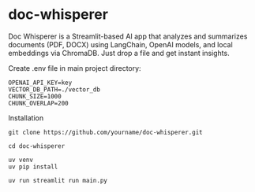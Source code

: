 # doc-whisperer
Doc Whisperer is a Streamlit-based AI app that analyzes and summarizes documents (PDF, DOCX) using LangChain, OpenAI models, and local embeddings via ChromaDB. Just drop a file and get instant insights.

Create .env file in main project directory:
```aiignore
OPENAI_API_KEY=key
VECTOR_DB_PATH=./vector_db
CHUNK_SIZE=1000
CHUNK_OVERLAP=200
```
Installation
```aiignore
git clone https://github.com/yourname/doc-whisperer.git

cd doc-whisperer

uv venv
uv pip install

uv run streamlit run main.py
```